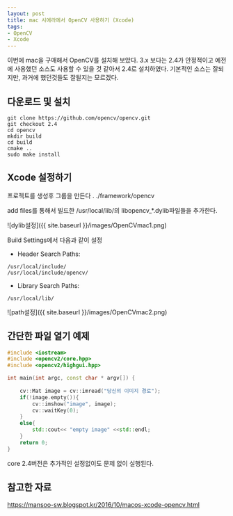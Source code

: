 ```yaml
---
layout: post
title: mac 시에라에서 OpenCV 사용하기 (Xcode)
tags:
- OpenCV
- Xcode
---
```

이번에 mac을 구매해서 OpenCV를 설치해 보았다. 3.x 보다는 2.4가 안정적이고 예전에 사용했던 소스도 사용할 수 있을 것 같아서 2.4로 설치하였다.
기본적인 소스는 잘되지만, 과거에 했던것들도 잘될지는 모르겠다.

## 다운로드 및 설치 
```
git clone https://github.com/opencv/opencv.git
git checkout 2.4
cd opencv
mkdir build
cd build
cmake ..
sudo make install
```

## Xcode 설정하기
프로젝트를 생성후 그룹을 만든다
. ./framework/opencv

add files를 통해서 빌드한 /usr/local/lib/의 libopencv_*.dylib파일들을 추가한다.

![dylib설정]({{ site.baseurl }}/images/OpenCVmac1.png)

Build Settings에서 다음과 같이 설정 

- Header Search Paths: 
```
/usr/local/include/ 
/usr/local/include/opencv/
```

- Library Search Paths: 
```
/usr/local/lib/
```

![path설정]({{ site.baseurl }}/images/OpenCVmac2.png)

## 간단한 파일 열기 예제
```cpp
#include <iostream>
#include <opencv2/core.hpp>
#include <opencv2/highgui.hpp>

int main(int argc, const char * argv[]) {
    
    cv::Mat image = cv::imread("당신의 이미지 경로");
    if(!image.empty()){
        cv::imshow("image", image);
        cv::waitKey(0);
    }
    else{
        std::cout<< "empty image" <<std::endl;
    }
    return 0;
}

```
core
2.4버전은 추가적인 설정없이도 문제 없이 실행된다.


## 참고한 자료 
https://mansoo-sw.blogspot.kr/2016/10/macos-xcode-opencv.html
